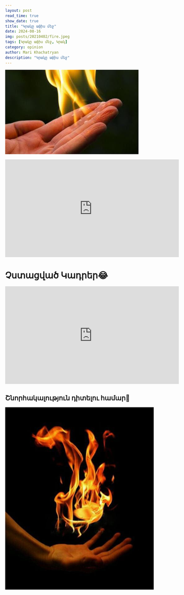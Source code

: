 ```yaml
---
layout: post
read_time: true
show_date: true
title: "Կրակը ափիս մեջ"
date: 2024-08-16
img: posts/20210402/fire.jpeg
tags: [Կրակը ափիս մեջ, Կրակ]
category: opinion
author: Mari Khachatryan
description: "Կրակը ափիս մեջ"
---
```







![Կրակ](./assets/img/posts/20210402/fire_1.jpeg)








<iframe width="560" height="315" src="https://www.youtube.com/embed/VB9Bo11MZT4" title="կրակ" frameborder="0" allow="accelerometer; autoplay; clipboard-write; encrypted-media; gyroscope; picture-in-picture" allowfullscreen></iframe>

# Չստացված Կադրեր😂

<iframe width="560" height="315" src="https://www.youtube.com/embed/2yAiXbZrsvY" title="չստացված կադրեր" frameborder="0" allow="accelerometer; autoplay; clipboard-write; encrypted-media; gyroscope; picture-in-picture" allowfullscreen></iframe>


## Շնորհակալություն դիտելու համար🤍


![Կրակ](./assets/img/posts/20210402/fire_2.jpeg)

